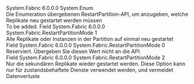 <Type Name="RestartPartitionMode" FullName="System.Fabric.RestartPartitionMode">
  <TypeSignature Language="C#" Value="public enum RestartPartitionMode" />
  <TypeSignature Language="ILAsm" Value=".class public auto ansi serializable sealed RestartPartitionMode extends System.Enum" />
  <TypeSignature Language="DocId" Value="T:System.Fabric.RestartPartitionMode" />
  <TypeSignature Language="VB.NET" Value="Public Enum RestartPartitionMode" />
  <TypeSignature Language="F#" Value="type RestartPartitionMode = " />
  <AssemblyInfo>
    <AssemblyName>System.Fabric</AssemblyName>
    <AssemblyVersion>6.0.0.0</AssemblyVersion>
  </AssemblyInfo>
  <Base>
    <BaseTypeName>System.Enum</BaseTypeName>
  </Base>
  <Docs>
    <summary>
            Die Enumeration übergebenen RestartPartition-API, um anzugeben, welche Replikate neu gestartet werden müssen
            </summary>
    <remarks>To be added.</remarks>
  </Docs>
  <Members>
    <Member MemberName="AllReplicasOrInstances">
      <MemberSignature Language="C#" Value="AllReplicasOrInstances" />
      <MemberSignature Language="ILAsm" Value=".field public static literal valuetype System.Fabric.RestartPartitionMode AllReplicasOrInstances = int32(1)" />
      <MemberSignature Language="DocId" Value="F:System.Fabric.RestartPartitionMode.AllReplicasOrInstances" />
      <MemberSignature Language="VB.NET" Value="AllReplicasOrInstances" />
      <MemberSignature Language="F#" Value="AllReplicasOrInstances = 1" Usage="System.Fabric.RestartPartitionMode.AllReplicasOrInstances" />
      <MemberType>Field</MemberType>
      <AssemblyInfo>
        <AssemblyName>System.Fabric</AssemblyName>
        <AssemblyVersion>6.0.0.0</AssemblyVersion>
      </AssemblyInfo>
      <ReturnValue>
        <ReturnType>System.Fabric.RestartPartitionMode</ReturnType>
      </ReturnValue>
      <MemberValue>1</MemberValue>
      <Docs>
        <summary>
            Alle Replikate oder Instanzen in der Partition auf einmal neu gestartet
            </summary>
      </Docs>
    </Member>
    <Member MemberName="Invalid">
      <MemberSignature Language="C#" Value="Invalid" />
      <MemberSignature Language="ILAsm" Value=".field public static literal valuetype System.Fabric.RestartPartitionMode Invalid = int32(0)" />
      <MemberSignature Language="DocId" Value="F:System.Fabric.RestartPartitionMode.Invalid" />
      <MemberSignature Language="VB.NET" Value="Invalid" />
      <MemberSignature Language="F#" Value="Invalid = 0" Usage="System.Fabric.RestartPartitionMode.Invalid" />
      <MemberType>Field</MemberType>
      <AssemblyInfo>
        <AssemblyName>System.Fabric</AssemblyName>
        <AssemblyVersion>6.0.0.0</AssemblyVersion>
      </AssemblyInfo>
      <ReturnValue>
        <ReturnType>System.Fabric.RestartPartitionMode</ReturnType>
      </ReturnValue>
      <MemberValue>0</MemberValue>
      <Docs>
        <summary>
            Reserviert.  Übergeben Sie diesen Wert nicht an die API.
            </summary>
      </Docs>
    </Member>
    <Member MemberName="OnlyActiveSecondaries">
      <MemberSignature Language="C#" Value="OnlyActiveSecondaries" />
      <MemberSignature Language="ILAsm" Value=".field public static literal valuetype System.Fabric.RestartPartitionMode OnlyActiveSecondaries = int32(2)" />
      <MemberSignature Language="DocId" Value="F:System.Fabric.RestartPartitionMode.OnlyActiveSecondaries" />
      <MemberSignature Language="VB.NET" Value="OnlyActiveSecondaries" />
      <MemberSignature Language="F#" Value="OnlyActiveSecondaries = 2" Usage="System.Fabric.RestartPartitionMode.OnlyActiveSecondaries" />
      <MemberType>Field</MemberType>
      <AssemblyInfo>
        <AssemblyName>System.Fabric</AssemblyName>
        <AssemblyVersion>6.0.0.0</AssemblyVersion>
      </AssemblyInfo>
      <ReturnValue>
        <ReturnType>System.Fabric.RestartPartitionMode</ReturnType>
      </ReturnValue>
      <MemberValue>2</MemberValue>
      <Docs>
        <summary>
            Nur die sekundären Replikate wieder gestartet werden. Diese Option kann nur für zustandsbehaftete Dienste verwendet werden, und vermeidet Datenverluste
            </summary>
      </Docs>
    </Member>
  </Members>
</Type>